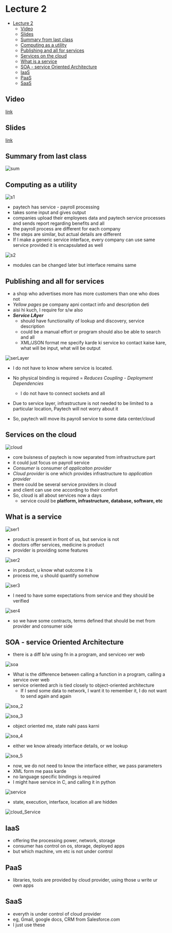 # Lecture 2

- [Lecture 2](#lecture-2)
  - [Video](#video)
  - [Slides](#slides)
  - [Summary from last class](#summary-from-last-class)
  - [Computing as a utility](#computing-as-a-utility)
  - [Publishing and all for services](#publishing-and-all-for-services)
  - [Services on the cloud](#services-on-the-cloud)
  - [What is a service](#what-is-a-service)
  - [SOA - service Oriented Architecture](#soa---service-oriented-architecture)
  - [IaaS](#iaas)
  - [PaaS](#paas)
  - [SaaS](#saas)

## Video

[link](https://drive.google.com/file/d/1lJkQekpwRGxTAXAMLUnxdoxaKHaCwweX/view)

## Slides

[link](https://drive.google.com/file/d/1lCAARehtW8EiY5g3YZDDJqTuR4h9virD/view?usp=sharing)

## Summary from last class

![sum](summary.png)

## Computing as a utility

![s1](s1.png)

- paytech has service - payroll processing
- takes some input and gives output
- companies upload their employees data and paytech service processes and sends report regarding benefits and all
- the payroll process are different for each company
- the steps are similar, but actual details are different
- If I make a generic service interface, every company can use same service provided it is encapsulated as well

![s2](s2.png)

- modules can be changed later but interface remains same

## Publishing and all for services

- a shop who advertises more has more customers than one who does not
- *Yellow pages* pe company apni contact info and description deti
- aisi hi kuch, I require for s/w also
- ***Service LAyer***
  - should have functionality of lookup and discovery, service description
  - could be a manual effort or program should also be able to search and all
  - XML/JSON format me specify karde ki service ko contact kaise kare, what will be input, what will be output

![serLayer](serLayer.png)

- I do not have to know where service is located.
- No physical binding is required = *Reduces Coupling - Deployment Dependencies*
  - I do not have to connect sockets and all

- Due to service layer, infrastructure is not needed to be limited to a particular location, Paytech will not worry about it
- So, paytech will move its payroll service to some data center/cloud

## Services on the cloud

![cloud](cloud.png)

- core buisness of paytech is now separated from infrastructure part
- it could just focus on payroll service
- *Consumer* is consumer of *applicaiton provider*
- *Cloud provider* is one which provides infrastructure to *application provider*
- there could be several service providers in cloud
- and client can use one according to their comfort
- So, cloud is all about services now a days
  - service could be **platform, infrastructure, database, software, etc**

## What is a service

![ser1](ser1.png)

- product is present in front of us, but service is not
- doctors offer services, medicine is product
- provider is providing some features

![ser2](ser2.png)

- in product, u know what outcome it is
- process me, u should quantify somehow

![ser3](ser3.png)

- I need to have some expectations from service and they should be verified

![ser4](ser4.png)

- so we have some contracts, terms defined that should be met from provider and consumer side

## SOA - service Oriented Architecture

- there is a diff b/w using fn in a program, and serviceo ver web

![soa](soa_1.png)

- What is the difference between calling a function in a program, calling a service over web
- service oriented arch is tied closely to object-oriented architecture
  - If I send some data to network, I want it to remember it, I do not want to send again and again

![soa_2](soa_2.png)

![soa_3](soa_3.png)

- object oriented me, state nahi pass karni

![soa_4](soa_4.png)

- either we know already interface details, or we lookup

![soa_5](soa_5.png)

- now, we do not need to know the interface either, we pass parameters
- XML form me pass karde
- no language specific bindings is required
- I might have service in C, and calling it in python

![service](service.png)

- state, execution, interface, location all are hidden

![cloud_Service](cloud_service.png)

## IaaS

- offering the processing power, network, storage
- consumer has control on os, storage, deployed apps
- but which machine, vm etc is not under control

## PaaS

- libraries, tools are provided by cloud provider, using those u write ur own apps

## SaaS

- everyth is under control of cloud provider
- eg, Gmail, google docs, CRM from Salesforce.com
- I just use these
